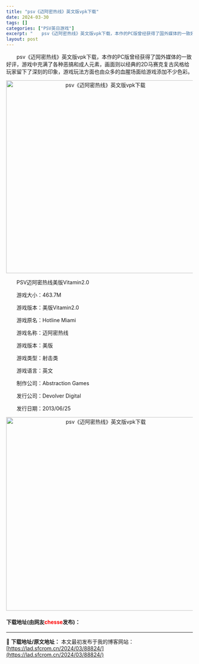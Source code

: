 ```yaml
---
title: "psv《迈阿密热线》英文版vpk下载"
date: 2024-03-30
tags: []
categories: ["PSV英日游戏"]
excerpt: "　　psv《迈阿密热线》英文版vpk下载，本作的PC版曾经获得了国外媒体的一致好评，游戏中充满了各种恶搞和成人元素，画面则以经典的2D马赛克复古风格给玩家留下了深刻的印象，游戏玩法方面也由众多的血腥场面给游戏添加不少色彩。 　　PSV迈阿密热线美版Vitamin2.0 　　游戏大小：463.7M 　&hellip;"
layout: post
---
```


 <p>　　psv《迈阿密热线》英文版vpk下载，本作的PC版曾经获得了国外媒体的一致好评，游戏中充满了各种恶搞和成人元素，画面则以经典的2D马赛克复古风格给玩家留下了深刻的印象，游戏玩法方面也由众多的血腥场面给游戏添加不少色彩。</p> <p align="center"><img align="" border="0" src="https://lad.sfcrom.cn/wp-content/uploads/2024/03/20240330_660772d9c9e32.png" width="520" alt="psv《迈阿密热线》英文版vpk下载" /></p> <p>　　PSV迈阿密热线美版Vitamin2.0</p> <p>　　游戏大小：463.7M</p> <p>　　游戏版本：美版Vitamin2.0</p> <p>　　游戏原名：Hotline Miami</p> <p>　　游戏名称：迈阿密热线</p> <p>　　游戏版本：美版</p> <p>　　游戏类型：射击类</p> <p>　　游戏语言：英文</p> <p>　　制作公司：Abstraction Games</p> <p>　　发行公司：Devolver Digital</p> <p>　　发行日期：2013/06/25</p> <p align="center"><img align="" border="0" src="https://lad.sfcrom.cn/wp-content/uploads/2024/03/20240330_660772db7bc72.png" width="522" alt="psv《迈阿密热线》英文版vpk下载" /></p> <p><h4>下载地址(由网友<font color="red">chesse</font>发布)：</h4></p> 

---
📖 **下载地址/原文地址：** 本文最初发布于我的博客网站：[https://lad.sfcrom.cn/2024/03/88824/](https://lad.sfcrom.cn/2024/03/88824/)
